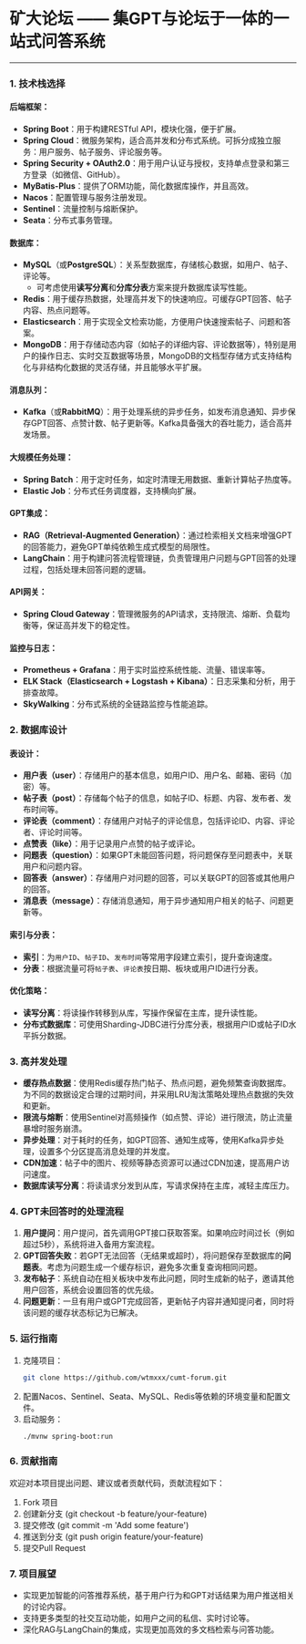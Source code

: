 # 矿大论坛 —— 集GPT与论坛于一体的一站式问答系统

---

### 1. **技术栈选择**

#### **后端框架：**

- **Spring Boot**：用于构建RESTful API，模块化强，便于扩展。
- **Spring Cloud**：微服务架构，适合高并发和分布式系统。可拆分成独立服务：用户服务、帖子服务、评论服务等。
- **Spring Security + OAuth2.0**：用于用户认证与授权，支持单点登录和第三方登录（如微信、GitHub）。
- **MyBatis-Plus**：提供了ORM功能，简化数据库操作，并且高效。
- **Nacos**：配置管理与服务注册发现。
- **Sentinel**：流量控制与熔断保护。
- **Seata**：分布式事务管理。

#### **数据库：**

- **MySQL**（或**PostgreSQL**）：关系型数据库，存储核心数据，如用户、帖子、评论等。
    - 可考虑使用**读写分离**和**分库分表**方案来提升数据库读写性能。
- **Redis**：用于缓存热数据，处理高并发下的快速响应。可缓存GPT回答、帖子内容、热点问题等。
- **Elasticsearch**：用于实现全文检索功能，方便用户快速搜索帖子、问题和答案。
- **MongoDB**：用于存储动态内容（如帖子的详细内容、评论数据等），特别是用户的操作日志、实时交互数据等场景，MongoDB的文档型存储方式支持结构化与非结构化数据的灵活存储，并且能够水平扩展。

#### **消息队列：**

- **Kafka**（或**RabbitMQ**）：用于处理系统的异步任务，如发布消息通知、异步保存GPT回答、点赞计数、帖子更新等。Kafka具备强大的吞吐能力，适合高并发场景。

#### **大规模任务处理：**

- **Spring Batch**：用于定时任务，如定时清理无用数据、重新计算帖子热度等。
- **Elastic Job**：分布式任务调度器，支持横向扩展。

#### **GPT集成：**

- **RAG（Retrieval-Augmented Generation）**：通过检索相关文档来增强GPT的回答能力，避免GPT单纯依赖生成式模型的局限性。
- **LangChain**：用于构建问答流程管理链，负责管理用户问题与GPT回答的处理过程，包括处理未回答问题的逻辑。

#### **API网关：**

- **Spring Cloud Gateway**：管理微服务的API请求，支持限流、熔断、负载均衡等，保证高并发下的稳定性。

#### **监控与日志：**

- **Prometheus + Grafana**：用于实时监控系统性能、流量、错误率等。
- **ELK Stack（Elasticsearch + Logstash + Kibana）**：日志采集和分析，用于排查故障。
- **SkyWalking**：分布式系统的全链路监控与性能追踪。

### 2. **数据库设计**

#### **表设计：**

- **用户表（user）**：存储用户的基本信息，如用户ID、用户名、邮箱、密码（加密）等。
- **帖子表（post）**：存储每个帖子的信息，如帖子ID、标题、内容、发布者、发布时间等。
- **评论表（comment）**：存储用户对帖子的评论信息，包括评论ID、内容、评论者、评论时间等。
- **点赞表（like）**：用于记录用户点赞的帖子或评论。
- **问题表（question）**：如果GPT未能回答问题，将问题保存至问题表中，关联用户和问题内容。
- **回答表（answer）**：存储用户对问题的回答，可以关联GPT的回答或其他用户的回答。
- **消息表（message）**：存储消息通知，用于异步通知用户相关的帖子、问题更新等。

#### **索引与分表：**

- **索引**：为`用户ID`、`帖子ID`、`发布时间`等常用字段建立索引，提升查询速度。
- **分表**：根据流量可将`帖子表`、`评论表`按日期、板块或用户ID进行分表。

#### **优化策略：**

- **读写分离**：将读操作转移到从库，写操作保留在主库，提升读性能。
- **分布式数据库**：可使用Sharding-JDBC进行分库分表，根据用户ID或帖子ID水平拆分数据。

### 3. **高并发处理**

- **缓存热点数据**：使用Redis缓存热门帖子、热点问题，避免频繁查询数据库。为不同的数据设定合理的过期时间，并采用LRU淘汰策略处理热点数据的失效和更新。
- **限流与熔断**：使用Sentinel对高频操作（如点赞、评论）进行限流，防止流量暴增时服务崩溃。
- **异步处理**：对于耗时的任务，如GPT回答、通知生成等，使用Kafka异步处理，设置多个分区提高消息处理的并发度。
- **CDN加速**：帖子中的图片、视频等静态资源可以通过CDN加速，提高用户访问速度。
- **数据库读写分离**：将读请求分发到从库，写请求保持在主库，减轻主库压力。

### 4. **GPT未回答时的处理流程**

1. **用户提问**：用户提问，首先调用GPT接口获取答案。如果响应时间过长（例如超过5秒），系统将进入备用方案流程。
2. **GPT回答失败**：若GPT无法回答（无结果或超时），将问题保存至数据库的**问题表**。考虑为问题生成一个缓存标识，避免多次重复查询相同问题。
3. **发布帖子**：系统自动在相关板块中发布此问题，同时生成新的帖子，邀请其他用户回答，系统会设置回答的优先级。
4. **问题更新**：一旦有用户或GPT完成回答，更新帖子内容并通知提问者，同时将该问题的缓存状态标记为已解决。

### 5. **运行指南**

1. 克隆项目：
   ```bash
   git clone https://github.com/wtmxxx/cumt-forum.git
   ```
2. 配置Nacos、Sentinel、Seata、MySQL、Redis等依赖的环境变量和配置文件。
3. 启动服务：
   ```bash
   ./mvnw spring-boot:run
   ```

### 6. **贡献指南**

欢迎对本项目提出问题、建议或者贡献代码，贡献流程如下：

1. Fork 项目
2. 创建新分支 (git checkout -b feature/your-feature)
3. 提交修改 (git commit -m 'Add some feature')
4. 推送到分支 (git push origin feature/your-feature)
5. 提交Pull Request

### 7. **项目展望**

- 实现更加智能的问答推荐系统，基于用户行为和GPT对话结果为用户推送相关的讨论内容。
- 支持更多类型的社交互动功能，如用户之间的私信、实时讨论等。
- 深化RAG与LangChain的集成，实现更加高效的多文档检索与问答功能。